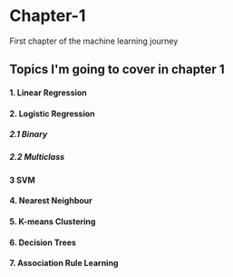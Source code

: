 # Chapter-1
First chapter of the machine learning journey
## Topics I'm going to cover in chapter 1
#### 1. Linear Regression
#### 2. Logistic Regression
##### 2.1 Binary
##### 2.2 Multiclass
#### 3 SVM
#### 4. Nearest Neighbour
#### 5. K-means Clustering
#### 6. Decision Trees
#### 7. Association Rule Learning
